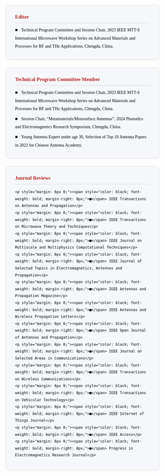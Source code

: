 <div style="font-family: Georgia, Cambria, 'Times New Roman', serif; color: #000000; line-height: 1.9; word-break: keep-all;">

  <!-- ======= Editor ======= -->
  <div style="background-color: #f5f7fa; padding: 22px 30px; margin-bottom: 26px; border-radius: 12px; border: 1px solid #e0e0e0; box-shadow: 0 2px 6px rgba(0,0,0,0.05); transition: all 0.25s ease-in-out;">
    <h3 style="color: #B22222; font-family: Georgia, Cambria, 'Times New Roman', serif; margin-top: 0; margin-bottom: 10px; border-bottom: 1px solid #d0d0d0; padding-bottom: 4px;">
      Editor
    </h3>
    <p style="margin: 6px 0;">
      <span style="color: black; font-weight: bold; margin-right: 8px;">■</span>
      Technical Program Committee and Session Chair, 2023 IEEE MTT-S International Microwave Workshop Series on Advanced Materials and Processes for RF and THz Applications, Chengdu, China.
    </p>
  </div>

  <!-- ======= Technical Program Committee Member ======= -->
  <div style="background-color: #f5f7fa; padding: 22px 30px; margin-bottom: 26px; border-radius: 12px; border: 1px solid #e0e0e0; box-shadow: 0 2px 6px rgba(0,0,0,0.05); transition: all 0.25s ease-in-out;">
    <h3 style="color: #B22222; font-family: Georgia, Cambria, 'Times New Roman', serif; margin-top: 0; margin-bottom: 10px; border-bottom: 1px solid #d0d0d0; padding-bottom: 4px;">
      Technical Program Committee Member
    </h3>
    <p style="margin: 6px 0;">
      <span style="color: black; font-weight: bold; margin-right: 8px;">■</span>
      Technical Program Committee and Session Chair, 2023 IEEE MTT-S International Microwave Workshop Series on Advanced Materials and Processes for RF and THz Applications, Chengdu, China.
    </p>
    <p style="margin: 6px 0;">
      <span style="color: black; font-weight: bold; margin-right: 8px;">■</span>
      Session Chair, “Metamaterials/Metasurface Antennas”, 2024 PhotonIcs and Electromagnetics Research Symposium, Chengdu, China.
    </p>
    <p style="margin: 6px 0;">
      <span style="color: black; font-weight: bold; margin-right: 8px;">■</span>
      Young Antenna Expert under age 30, Selection of Top 10 Antenna Papers in 2022 for Chinese Antenna Academy.
    </p>
  </div>

  <!-- ======= Journal Reviews ======= -->
  <div style="background-color: #f5f7fa; padding: 22px 30px; margin-bottom: 10px; border-radius: 12px; border: 1px solid #e0e0e0; box-shadow: 0 2px 6px rgba(0,0,0,0.05); transition: all 0.25s ease-in-out;">
    <h3 style="color: #B22222; font-family: Georgia, Cambria, 'Times New Roman', serif; margin-top: 0; margin-bottom: 10px; border-bottom: 1px solid #d0d0d0; padding-bottom: 4px;">
      Journal Reviews
    </h3>

    <p style="margin: 6px 0;"><span style="color: black; font-weight: bold; margin-right: 8px;">■</span> IEEE Transactions on Antennas and Propagation</p>
    <p style="margin: 6px 0;"><span style="color: black; font-weight: bold; margin-right: 8px;">■</span> IEEE Transactions on Microwave Theory and Techniques</p>
    <p style="margin: 6px 0;"><span style="color: black; font-weight: bold; margin-right: 8px;">■</span> IEEE Journal on Multiscale and Multiphysics Computational Techniques</p>
    <p style="margin: 6px 0;"><span style="color: black; font-weight: bold; margin-right: 8px;">■</span> IEEE Journal of Selected Topics in Electromagnetics, Antennas and Propagation</p>
    <p style="margin: 6px 0;"><span style="color: black; font-weight: bold; margin-right: 8px;">■</span> IEEE Antennas and Propagation Magazine</p>
    <p style="margin: 6px 0;"><span style="color: black; font-weight: bold; margin-right: 8px;">■</span> IEEE Antennas and Wireless Propagation Letters</p>
    <p style="margin: 6px 0;"><span style="color: black; font-weight: bold; margin-right: 8px;">■</span> IEEE Open Journal of Antennas and Propagation</p>
    <p style="margin: 6px 0;"><span style="color: black; font-weight: bold; margin-right: 8px;">■</span> IEEE Journal on Selected Areas in Communications</p>
    <p style="margin: 6px 0;"><span style="color: black; font-weight: bold; margin-right: 8px;">■</span> IEEE Transactions on Wireless Communications</p>
    <p style="margin: 6px 0;"><span style="color: black; font-weight: bold; margin-right: 8px;">■</span> IEEE Transactions on Vehicular Technology</p>
    <p style="margin: 6px 0;"><span style="color: black; font-weight: bold; margin-right: 8px;">■</span> IEEE Internet of Things Journal</p>
    <p style="margin: 6px 0;"><span style="color: black; font-weight: bold; margin-right: 8px;">■</span> IEEE Access</p>
    <p style="margin: 6px 0;"><span style="color: black; font-weight: bold; margin-right: 8px;">■</span> Progress in Electromagnetics Research Journal</p>
  </div>

</div>
